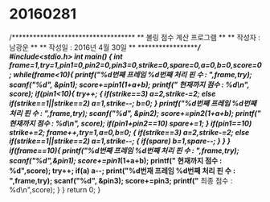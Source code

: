 # 20160281
/***********************************
**  볼링 점수 계산 프로그램       **
**      작성자 : 남광운           **
**      작성일 : 2016년 4월 30일  **
************************************/
#include<stdio.h>
int main()
{
  int frame=1,try=1,pin1=0,pin2=0,pin3=0,strike=0,spare=0,a=0,b=0,score=0;
  while(frame<10){
    printf("%d번째 프레임 %d번째 처리 핀 수 : ",frame,try);
    scanf("%d", &pin1);
    score+=pin1*(1+a+b);
    printf("**** 현재까지 점수 : %d\n", score);
    if(pin1<10){
      try++;
    {
    if(strike==3)
     a=2,strike-=2;
    else if(strike==1||strike==2)
      a=1,strike--;
    b=0;
    }
      printf("%d번째 프레임 %d번째 처리 핀 수 : ",frame,try);
      scanf("%d", &pin2);
      score+=pin2*(1+a+b);
      printf("**** 현재까지 점수 : %d\n", score);
      if(pin1+pin2==10)
        spare+=1;
      }
      if(pin1==10)
        strike+=2;
      frame++,try=1,a=0,b=0;
      {
      if(strike==3)
        a=2,strike-=2;
      else if(strike==1||strike==2)
        a=1,strike--;
        {
        if(spare)
          b=1,spare--;
        }
      }
    }
    if(frame==10){
      printf("%d번째 프레임 %d번째 처리 핀 수 : ",frame,try);
      scanf("%d",&pin1);
      score+=pin1*(1+a+b);
      printf("**** 현재까지 점수 : %d",score);
      try++;
      if(a)
        a--;
      print("%d번재 프레임 %d번째 처리 핀 수 : ",frame,try);
      scanf("%d", &pin3);
      score+=pin3;
      printf("**** 최종 점수 : %d\n",score);
      }
    }
    return 0;
  }
